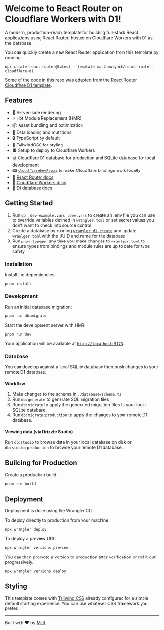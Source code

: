 # Welcome to React Router on Cloudflare Workers with D1!

A modern, production-ready template for building full-stack React applications using React Router, hosted on Cloudflare Workers with D1 as the database.

You can quickly create a new React Router application from this template by running:
```
npx create-react-router@latest --template matthewlynch/react-router-cloudflare-d1
```

Some of the code in this repo was adapted from the [React Router Cloudflare D1 template](https://github.com/remix-run/react-router-templates/tree/main/cloudflare-d1).

## Features

- 🚀 Server-side rendering
- ⚡️ Hot Module Replacement (HMR)
- 📦 Asset bundling and optimization
- 🔄 Data loading and mutations
- 🔒 TypeScript by default
- 🎉 TailwindCSS for styling
- 🟧️ Setup to deploy to Cloudflare Workers
- 📊 Cloudflare D1 database for production and SQLite database for local development 
- 📟 [`cloudflareDevProxy`](https://github.com/remix-run/remix/blob/main/packages/remix-dev/vite/cloudflare-proxy-plugin.ts) to make Cloudflare bindings work locally
- 📖 [React Router docs](https://reactrouter.com/)
- 📖 [Cloudflare Workers docs](https://developers.cloudflare.com/workers/)
- 📖 [D1 database docs](https://developers.cloudflare.com/d1/)

## Getting Started

1) Run `cp .dev-example.vars .dev.vars` to create an .env file you can use to override variables defined in `wrangler.toml` or set secret values you don't want to check into source control
2) Create a database by running [`wrangler d1 create`](https://developers.cloudflare.com/d1/wrangler-commands/#d1-create) and update `wranlger.toml` with the UUID and name for the database
3) Run `pnpm typegen` any time you make changes to `wranlger.toml` to ensure types from bindings and module rules are up to date for type safety

### Installation

Install the dependencies:

```bash
pnpm install
```

### Development

Run an initial database migration:

```bash
pnpm run db:migrate
```

Start the development server with HMR:

```bash
pnpm run dev
```

Your application will be available at [`http://localhost:5173`](http://localhost:5173).

### Database

You can develop against a local SQLite database then push changes to your remote D1 database.

#### Workflow

1) Make changes to the schema in `./database/schema.ts`
2) Run `db:generate` to generate SQL migration files
3) Run `db:migrate` to apply the generated migration files to your local SQLite database. 
4) Run `db:migrate:production` to apply the changes to your remote D1 database.

#### Viewing data (via Drizzle Studio)

Run `db:studio` to browse data in your local database on disk or `db:studio:production` to browse your remote D1 database.

## Building for Production

Create a production build:

```bash
pnpm run build
```

## Deployment

Deployment is done using the Wrangler CLI.

To deploy directly to production from your machine:

```sh
npx wrangler deploy
```

To deploy a preview URL:

```sh
npx wrangler versions preview
```

You can then promote a version to production after verification or roll it out progressively.

```sh
npx wrangler versions deploy
```

## Styling

This template comes with [Tailwind CSS](https://tailwindcss.com/) already configured for a simple default starting experience. You can use whatever CSS framework you prefer.

---

Built with ❤️ by [Matt](https://mattlynch.dev)
